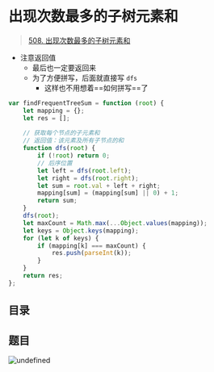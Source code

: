 
# 出现次数最多的子树元素和


>  [508. 出现次数最多的子树元素和](https://leetcode.cn/problems/most-frequent-subtree-sum/)


- 注意返回值
	- 最后也一定要返回来
	- 为了方便拼写，后面就直接写 `dfs`
		- 这样也不用想着==如何拼写==了

```javascript hl:14,8
var findFrequentTreeSum = function (root) {
    let mapping = {};
    let res = [];
    
    // 获取每个节点的子元素和
    // 返回值：该元素及所有子节点的和
    function dfs(root) {
        if (!root) return 0;
        // 后序位置
        let left = dfs(root.left);
        let right = dfs(root.right);
        let sum = root.val + left + right;
        mapping[sum] = (mapping[sum] || 0) + 1;
        return sum;
    }
    dfs(root);
    let maxCount = Math.max(...Object.values(mapping));
    let keys = Object.keys(mapping);
    for (let k of keys) {
        if (mapping[k] === maxCount) {
            res.push(parseInt(k));
        }
    }
    return res;
};
```


## 目录
<!-- toc -->
 ## 题目 

![undefined](#)